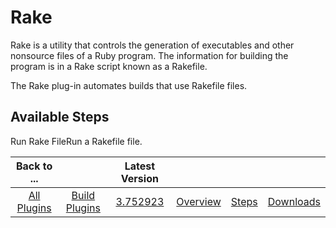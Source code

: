 
Rake
====

Rake is a utility that controls the generation of executables and other nonsource files of a Ruby program. The information for building the program is in a Rake script known as a Rakefile.

The Rake plug-in automates builds that use Rakefile files.


Available Steps
---------------

Run Rake FileRun a Rakefile file.



|Back to ...||Latest Version||||
| :---: | :---: | :---: | :---: | :---: | :---: |
|[All Plugins](../../index.md)|[Build Plugins](../README.md)|[3.752923](https://raw.githubusercontent.com/UrbanCode/IBM-UCB-PLUGINS/main/files/Rake/Rake-3.752923.zip)|[Overview](overview.md)|[Steps](steps.md)|[Downloads](downloads.md)|
